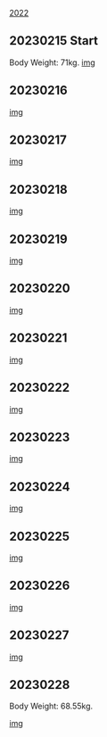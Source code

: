 [2022](2022)

## 20230215 Start

Body Weight: 71kg.
[img](imgs/20230215/)

## 20230216

[img](imgs/20230216/)

## 20230217

[img](imgs/20230217/)

## 20230218

[img](imgs/20230218/)

## 20230219

[img](imgs/20230219/)

## 20230220

[img](imgs/20230220/)

## 20230221

[img](imgs/20230221/)

## 20230222

[img](imgs/20230222/)

## 20230223

[img](imgs/20230223/)

## 20230224

[img](imgs/20230224/)

## 20230225

[img](imgs/20230225/)

## 20230226

[img](imgs/20230226/)

## 20230227

[img](imgs/20230227/)

## 20230228

Body Weight: 68.55kg.

[img](imgs/20230228/)
